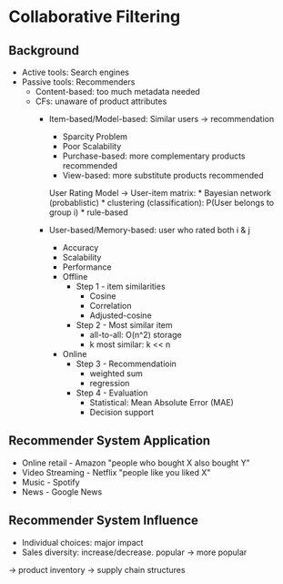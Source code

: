 # Collaborative Filtering
## Background
* Active tools: Search engines
* Passive tools: Recommenders
	* Content-based: too much metadata needed
	* CFs: unaware of product attributes
		* Item-based/Model-based: Similar users -> recommendation
			- Sparcity Problem 
			- Poor Scalability
			- Purchase-based: more complementary products recommended
			- View-based: more substitute products recommended
			
			User Rating Model -> User-item matrix: 
				* Bayesian network (probablistic) 
				* clustering (classification): P(User belongs to group i)
				* rule-based
		* User-based/Memory-based: user who rated both i & j
			- Accuracy
			- Scalability
			- Performance
			* Offline 
				* Step 1 - item similarities
					* Cosine
					* Correlation
					* Adjusted-cosine
				* Step 2 - Most similar item
					* all-to-all: O(n^2) storage
					* k most similar: k << n
			* Online
				* Step 3 - Recommendatioin
					* weighted sum
					* regression
				* Step 4 - Evaluation
					* Statistical: Mean Absolute Error (MAE)
					* Decision support

## Recommender System Application
* Online retail - Amazon "people who bought X also bought Y"
* Video Streaming - Netflix "people like you liked X"
* Music - Spotify
* News - Google News

## Recommender System Influence
* Individual choices: major impact
* Sales diversity: increase/decrease. popular -> more popular

-> product inventory 
-> supply chain structures


